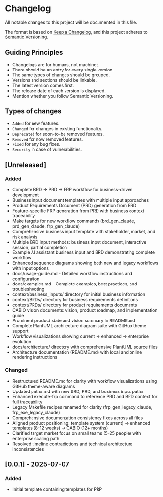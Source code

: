 # Changelog

All notable changes to this project will be documented in this file.

The format is based on [Keep a Changelog](https://keepachangelog.com/en/1.1.0/),
and this project adheres to [Semantic Versioning](https://semver.org/spec/v2.0.0.html).

## Guiding Principles

- Changelogs are for humans, not machines.
- There should be an entry for every single version.
- The same types of changes should be grouped.
- Versions and sections should be linkable.
- The latest version comes first.
- The release date of each version is displayed.
- Mention whether you follow Semantic Versioning.

## Types of changes

- `Added` for new features.
- `Changed` for changes in existing functionality.
- `Deprecated` for soon-to-be removed features.
- `Removed` for now removed features.
- `Fixed` for any bug fixes.
- `Security` in case of vulnerabilities.

## [Unreleased]

### Added

- Complete BRD → PRD → FRP workflow for business-driven development
- Business input document templates with multiple input approaches
- Product Requirements Document (PRD) generation from BRD
- Feature-specific FRP generation from PRD with business context traceability
- Make targets for new workflow commands (brd_gen_claude, prd_gen_claude, frp_gen_claude)
- Comprehensive business input template with stakeholder, market, and risk analysis
- Multiple BRD input methods: business input document, interactive session, partial completion
- Example AI assistant business input and BRD demonstrating complete workflow
- Enhanced sequence diagrams showing both new and legacy workflows with input options
- docs/usage-guide.md - Detailed workflow instructions and configuration
- docs/examples.md - Complete examples, best practices, and troubleshooting  
- context/business_inputs/ directory for initial business information
- context/BRDs/ directory for business requirements definitions
- context/PRDs/ directory for product requirements documents
- CABIO vision documents: vision, product roadmap, and implementation guide
- Prominent product state and vision summary in README.md
- Complete PlantUML architecture diagram suite with GitHub theme support
- Workflow visualizations showing current → enhanced → enterprise evolution
- docs/architecture/ directory with comprehensive PlantUML source files
- Architecture documentation (README.md) with local and online rendering instructions

### Changed

- Restructured README.md for clarity with workflow visualizations using GitHub theme-aware diagrams
- Updated paths.md with new BRD, PRD, and business input paths
- Enhanced execute-frp command to reference PRD and BRD context for full traceability
- Legacy Makefile recipes renamed for clarity (frp_gen_legacy_claude, frp_exe_legacy_claude)
- Comprehensive documentation consistency fixes across all files
- Aligned product positioning: template system (current) → enhanced templates (8-12 weeks) → CABIO (12+ months)
- Clarified target market focus on small teams (5-25 people) with enterprise scaling path
- Resolved timeline contradictions and technical architecture inconsistencies

## [0.0.1] - 2025-07-07

### Added

- Initial template containing templates for PRP

